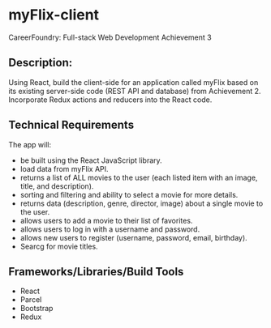 # myFlix-client

CareerFoundry: Full-stack Web Development Achievement 3

## Description:

Using React, build the client-side for an application called myFlix based on its existing
server-side code (REST API and database) from Achievement 2. Incorporate Redux actions and reducers into the React code.

## Technical Requirements

The app will:

- be built using the React JavaScript library.
- load data from myFlix API.
- returns a list of ALL movies to the user (each listed item with an image, title, and
  description).
- sorting and filtering and ability to select a movie for more details.
- returns data (description, genre, director, image) about a single movie to the user.
- allows users to add a movie to their list of favorites.
- allows users to log in with a username and password.
- allows new users to register (username, password, email, birthday).
- Searcg for movie titles.

## Frameworks/Libraries/Build Tools

- React
- Parcel
- Bootstrap
- Redux

 
